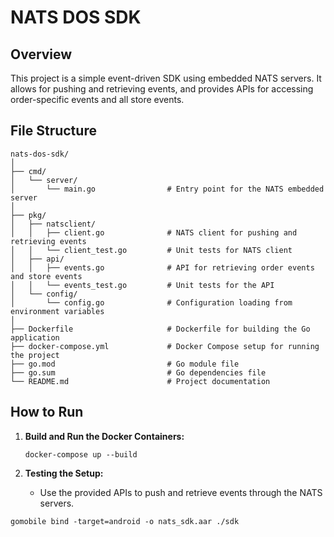 # NATS DOS SDK

## Overview
This project is a simple event-driven SDK using embedded NATS servers. It allows for pushing and retrieving events, and provides APIs for accessing order-specific events and all store events.

## File Structure
```
nats-dos-sdk/
│
├── cmd/
│   └── server/
│       └── main.go                # Entry point for the NATS embedded server
│
├── pkg/
│   ├── natsclient/
│   │   ├── client.go              # NATS client for pushing and retrieving events
│   │   └── client_test.go         # Unit tests for NATS client
│   ├── api/
│   │   ├── events.go              # API for retrieving order events and store events
│   │   └── events_test.go         # Unit tests for the API
│   └── config/
│       └── config.go              # Configuration loading from environment variables
│
├── Dockerfile                     # Dockerfile for building the Go application
├── docker-compose.yml             # Docker Compose setup for running the project
├── go.mod                         # Go module file
├── go.sum                         # Go dependencies file
└── README.md                      # Project documentation
```

## How to Run

1. **Build and Run the Docker Containers:**

   ```
   docker-compose up --build
   ```

2. **Testing the Setup:**

   - Use the provided APIs to push and retrieve events through the NATS servers.

```
gomobile bind -target=android -o nats_sdk.aar ./sdk

```
